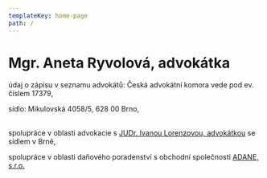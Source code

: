 ```yaml
---
templateKey: home-page
path: /
---
```

# Mgr. Aneta Ryvolová, advokátka

údaj o zápisu v seznamu advokátů: Česká advokátní komora vede pod ev. číslem 17379,

sídlo: Mikulovská 4058/5, 628 00 Brno,

\
spolupráce v oblasti advokacie s [JUDr. Ivanou Lorenzovou, advokátkou](http://www.aklorenzova.cz) se sídlem v Brně,

spolupráce v oblasti daňového poradenství s obchodní společností [ADANE, s.r.o.](http://www.adane.cz)
